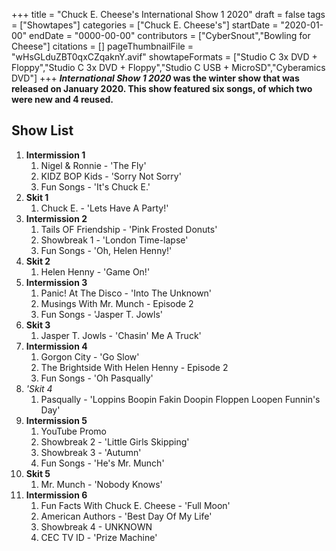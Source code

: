 +++
title = "Chuck E. Cheese's International Show 1 2020"
draft = false
tags = ["Showtapes"]
categories = ["Chuck E. Cheese's"]
startDate = "2020-01-00"
endDate = "0000-00-00"
contributors = ["CyberSnout","Bowling for Cheese"]
citations = []
pageThumbnailFile = "wHsGLduZBT0qxCZqaknY.avif"
showtapeFormats = ["Studio C 3x DVD + Floppy","Studio C 3x DVD + Floppy","Studio C USB + MicroSD","Cyberamics DVD"]
+++
***International Show 1 2020* was the winter show that was released on January 2020. This show featured six songs, of which two were new and 4 reused.**

## Show List

1.  **Intermission 1**
    1.  Nigel & Ronnie - 'The Fly'
    2.  KIDZ BOP Kids - 'Sorry Not Sorry'
    3.  Fun Songs - 'It's Chuck E.'
2.  **Skit 1**
    1.  Chuck E. - 'Lets Have A Party!'
3.  **Intermission 2**
    1.  Tails OF Friendship - 'Pink Frosted Donuts'
    2.  Showbreak 1 - 'London Time-lapse'
    3.  Fun Songs - 'Oh, Helen Henny!'
4.  **Skit 2**
    1.  Helen Henny - 'Game On!'
5.  **Intermission 3**
    1.  Panic! At The Disco - 'Into The Unknown'
    2.  Musings With Mr. Munch - Episode 2
    3.  Fun Songs - 'Jasper T. Jowls'
6.  **Skit 3**
    1.  Jasper T. Jowls - 'Chasin' Me A Truck'
7.  **Intermission 4**
    1.  Gorgon City - 'Go Slow'
    2.  The Brightside With Helen Henny - Episode 2
    3.  Fun Songs - 'Oh Pasqually'
8.  *'Skit 4*
    1.  Pasqually - 'Loppins Boopin Fakin Doopin Floppen Loopen Funnin's Day'
9.  **Intermission 5**
    1.  YouTube Promo
    2.  Showbreak 2 - 'Little Girls Skipping'
    3.  Showbreak 3 - 'Autumn'
    4.  Fun Songs - 'He's Mr. Munch'
10. **Skit 5**
    1.  Mr. Munch - 'Nobody Knows'
11. **Intermission 6**
    1.  Fun Facts With Chuck E. Cheese - 'Full Moon'
    2.  American Authors - 'Best Day Of My Life'
    3.  Showbreak 4 - UNKNOWN
    4.  CEC TV ID - 'Prize Machine'
